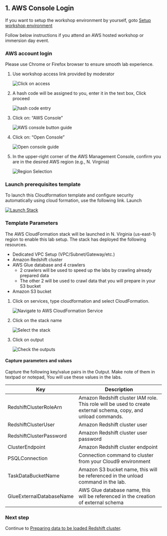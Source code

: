 ## 1. AWS Console Login
If you want to setup the workshop environment by yourself, goto [Setup workshop environment](#Setup-workshop-environment-by-yourself)

Follow below instructions if you attend an AWS hosted workshop or immersion day event.

### AWS account login

Please use Chrome or Firefox browser to ensure smooth lab experience.

1. Use workshop access link provided by moderator
   
   ![Click on access](https://redshift-deepdive.workshop.aws/images/gettingstarted/workshoplogin.png)
1. A hash code will be assigned to you, enter it in the text box, Click proceed
   
   ![hash code entry](https://redshift-deepdive.workshop.aws/images/gettingstarted/dashboard-hash.png)
1. Click on: “AWS Console”
   
   ![AWS console button guide](https://redshift-deepdive.workshop.aws/images/gettingstarted/dashboard-console.png)
1. Click on: “Open Console”
   
   ![Open console guide](https://redshift-deepdive.workshop.aws/images/gettingstarted/dashboard-console-login.png)
1. In the upper-right corner of the AWS Management Console, confirm you are in the desired AWS region (e.g., N. Virginia)
   
   ![Region Selection](https://redshift-deepdive.workshop.aws/images/gettingstarted/awsregion-console.png)

### Launch prerequisites template

To launch this Cloudformation template and configure security automatically using cloud formation, use the following link.
Launch

[![Launch Stack](https://s3.amazonaws.com/cloudformation-examples/cloudformation-launch-stack.png)](https://console.aws.amazon.com/cloudformation/home?region=us-east-1#/stacks/new?stackName=RedshiftLakeHouseWS&templateURL=https://aws-glue-assets-581866950581-us-east-1.s3.amazonaws.com/redshift-lakehouse-immersion-day/amazon-redshift-lakehouse-ws.yaml)

### Template Parameters

The AWS CloudFormation stack will be launched in N. Virginia (us-east-1) region to enable this lab setup. 
The stack has deployed the following resources.

* Dedicated VPC Setup (VPC/Subnet/Gateway/etc.)
* Amazon Redshift cluster
* AWS Glue database and 4 crawlers
  * 2 crawlers will be used to speed up the labs by crawling already prepared data
  * The other 2 will be used to crawl data that you will prepare in your S3 bucket
* Amazon S3 bucket

1. Click on services, type cloudformation and select CloudFormation.
   
   ![Navigate to AWS CloudFormation Service](https://redshift-deepdive.workshop.aws/images/gettingstarted/cloudformation-services-1.png)
1. Click on the stack name 
   
   ![Select the stack](https://redshift-deepdive.workshop.aws/images/gettingstarted/cloudformation-stack-2.png)
1. Click on output
   
   ![Check the outputs](https://redshift-deepdive.workshop.aws/images/gettingstarted/cloudformation-stackoutput.png)

#### Capture parameters and values

Capture the following key/value pairs in the Output. Make note of them in textpad or notepad, You will use these values in the labs.

|Key 	|Description|
|---- |---- |
|RedshiftClusterRoleArn 	|Amazon Redshift cluster IAM role. This role will be used to create external schema, copy, and unload commands.|
|RedshiftClusterUser 	|Amazon Redshift cluster user|
|RedshiftClusterPassword 	|Amazon Redshift cluster user password|
|ClusterEndpoint 	|Amazon Redshift cluster endpoint|
|PSQLConnection     |Connection command to cluster from your Cloud9 environment|
|TaskDataBucketName 	|Amazon S3 bucket name, this will be referenced in the unload command in the lab.|
|GlueExternalDatabaseName 	|AWS Glue database name, this will be referenced in the creation of external schema|

### Next step
Continue to [Preparing data to be loaded Redshift cluster](../lab2-data-preparation/README.md).